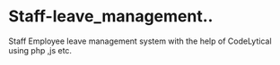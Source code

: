 # Staff-leave_management..
Staff Employee leave management system with the help of CodeLytical using php ,js etc.
